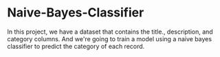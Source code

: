 # Naive-Bayes-Classifier
In this project, we have a dataset that contains the title., description, and category columns. And we're going to train a model using a naive bayes classifier to predict the category of each record.
